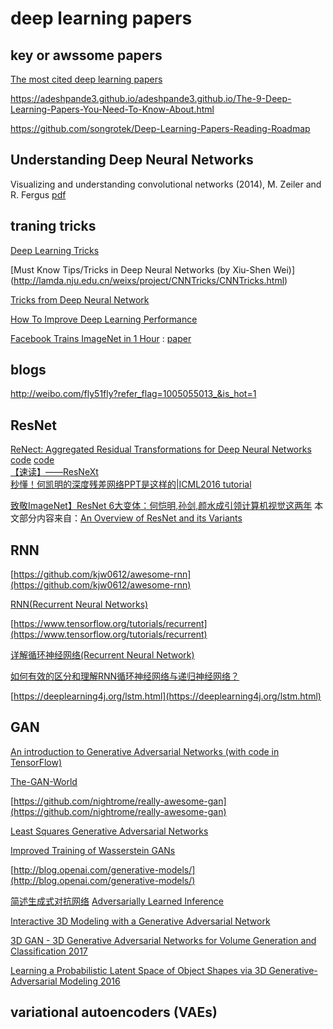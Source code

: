 # deep learning papers

##  key or awssome papers

[The most cited deep learning papers](https://github.com/terryum/awesome-deep-learning-papers)

https://adeshpande3.github.io/adeshpande3.github.io/The-9-Deep-Learning-Papers-You-Need-To-Know-About.html

https://github.com/songrotek/Deep-Learning-Papers-Reading-Roadmap 

## Understanding Deep Neural Networks

Visualizing and understanding convolutional networks (2014), M. Zeiler and R. Fergus [pdf](https://arxiv.org/abs/1311.2901)

## traning tricks
  [Deep Learning Tricks](https://github.com/Conchylicultor/Deep-Learning-Tricks) 

  [Must Know Tips/Tricks in Deep Neural Networks (by Xiu-Shen Wei)] (http://lamda.nju.edu.cn/weixs/project/CNNTricks/CNNTricks.html) 
  
  [Tricks from Deep Neural Network](http://www.cs.umb.edu/~twang/file/tricks_from_dl.pdf)
  
  [How To Improve Deep Learning Performance](http://machinelearningmastery.com/improve-deep-learning-performance/)
  
  [Facebook Trains ImageNet in 1 Hour](https://news.developer.nvidia.com/facebook-trains-imagenet-in-1-hour/) : [paper](https://research.fb.com/publications/imagenet1kin1h/)  

## blogs

http://weibo.com/fly51fly?refer_flag=1005055013_&is_hot=1 

## ResNet

[ReNect: Aggregated Residual Transformations for Deep Neural Networks](https://arxiv.org/abs/1611.05431) [code](https://github.com/facebookresearch/ResNeXt)  [code](https://github.com/facebook/fb.resnet.torch)  
[【速读】——ResNeXt](http://www.cnblogs.com/lillylin/p/6799173.html)  
[秒懂！何凯明的深度残差网络PPT是这样的|ICML2016 tutorial](https://www.leiphone.com/news/201608/vhqwt5eWmUsLBcnv.html)

[致敬ImageNet】ResNet 6大变体：何恺明,孙剑,颜水成引领计算机视觉这两年](https://mp.weixin.qq.com/s?__biz=MzI3MTA0MTk1MA==&mid=2652001197&idx=1&sn=4239318655806de8ed807d44cdb1b99c) 本文部分内容来自：[An Overview of ResNet and its Variants](https://medium.com/towards-data-science/an-overview-of-resnet-and-its-variants-5281e2f56035)

## RNN

[https://github.com/kjw0612/awesome-rnn](https://github.com/kjw0612/awesome-rnn)

[RNN(Recurrent Neural Networks)](http://www.wildml.com/2015/09/recurrent-neural-networks-tutorial-part-1-introduction-to-rnns/) 

[https://www.tensorflow.org/tutorials/recurrent](https://www.tensorflow.org/tutorials/recurrent) 

[详解循环神经网络(Recurrent Neural Network)](http://www.jianshu.com/p/39a99c88a565)

[如何有效的区分和理解RNN循环神经网络与递归神经网络？](https://www.zhihu.com/question/36824148) 

[https://deeplearning4j.org/lstm.html](https://deeplearning4j.org/lstm.html)

## GAN

[An introduction to Generative Adversarial Networks (with code in TensorFlow)](http://blog.aylien.com/introduction-generative-adversarial-networks-code-tensorflow/)

[The-GAN-World](https://github.com/savan77/The-GAN-World)

[https://github.com/nightrome/really-awesome-gan](https://github.com/nightrome/really-awesome-gan)

[Least Squares Generative Adversarial Networks](https://arxiv.org/abs/1611.04076)

[Improved Training of Wasserstein GANs](https://arxiv.org/pdf/1704.00028.pdf) 

[http://blog.openai.com/generative-models/](http://blog.openai.com/generative-models/)

[简述生成式对抗网络](https://chenrudan.github.io/blog/2016/11/12/gan.html) [Adversarially Learned Inference](https://ishmaelbelghazi.github.io/ALI/#gan_intro)

[Interactive 3D Modeling with a Generative Adversarial Network](https://128.84.21.199/abs/1706.05170)

[3D GAN - 3D Generative Adversarial Networks for Volume Generation and Classification 2017](https://meetshah1995.github.io/gan/deep-learning/tensorflow/visdom/2017/04/01/3d-generative-adverserial-networks-for-volume-classification-and-generation.html)

[Learning a Probabilistic Latent Space of Object Shapes via 3D Generative-Adversarial Modeling 2016](http://3dgan.csail.mit.edu/)

## variational autoencoders (VAEs)
